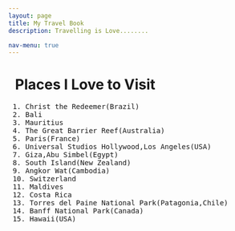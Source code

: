 ```yaml
---
layout: page
title: My Travel Book
description: Travelling is Love........

nav-menu: true
---
```


# &nbsp; Places I Love to Visit
<pre>
 1. Christ the Redeemer(Brazil)   
 2. Bali      
 3. Mauritius   
 4. The Great Barrier Reef(Australia)   
 5. Paris(France)   
 6. Universal Studios Hollywood,Los Angeles(USA)    
 7. Giza,Abu Simbel(Egypt)    
 8. South Island(New Zealand)        
 9. Angkor Wat(Cambodia)     
 10. Switzerland       
 11. Maldives        
 12. Costa Rica   
 13. Torres del Paine National Park(Patagonia,Chile)         
 14. Banff National Park(Canada)       
 15. Hawaii(USA)
 </pre>

